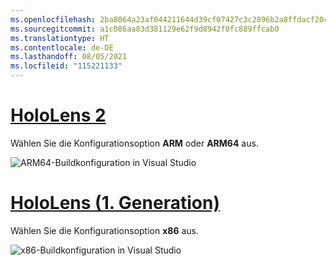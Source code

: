 ```yaml
---
ms.openlocfilehash: 2ba8064a23af044211644d39cf07427c3c2896b2a8ffdacf20c1a96db713e78f
ms.sourcegitcommit: a1c086aa83d381129e62f9d8942f0fc889ffcab0
ms.translationtype: HT
ms.contentlocale: de-DE
ms.lasthandoff: 08/05/2021
ms.locfileid: "115221133"
---
```

# <a name="hololens-2"></a>[HoloLens 2](#tab/hl2)

Wählen Sie die Konfigurationsoption **ARM** oder **ARM64** aus.

![ARM64-Buildkonfiguration in Visual Studio](../images/arm64setting.png)

# <a name="hololens-1st-gen"></a>[HoloLens (1. Generation)](#tab/hl)

Wählen Sie die Konfigurationsoption **x86** aus.

![x86-Buildkonfiguration in Visual Studio](../images/x86setting.png)